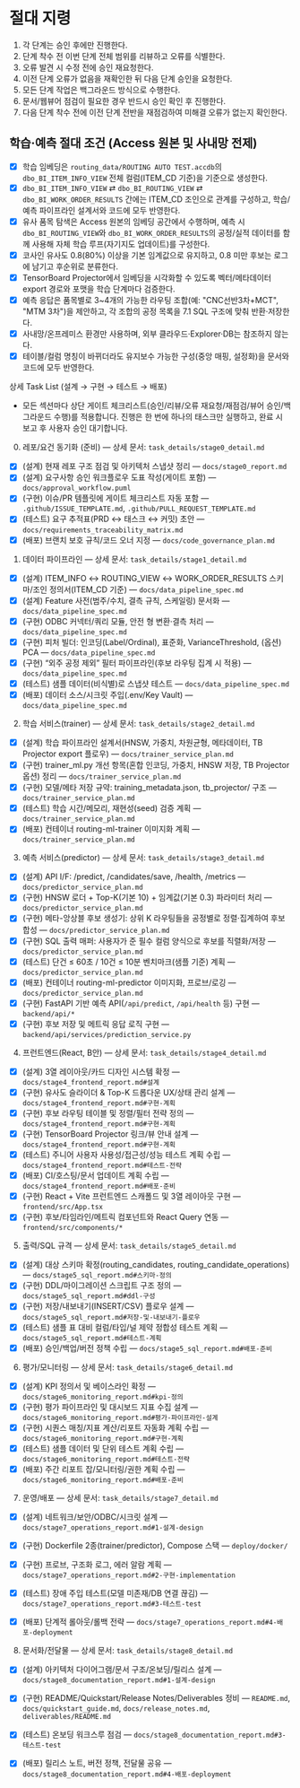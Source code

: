 # 절대 지령
1. 각 단계는 승인 후에만 진행한다.
2. 단계 착수 전 이번 단계 전체 범위를 리뷰하고 오류를 식별한다.
3. 오류 발견 시 수정 전에 승인 재요청한다.
4. 이전 단계 오류가 없음을 재확인한 뒤 다음 단계 승인을 요청한다.
5. 모든 단계 작업은 백그라운드 방식으로 수행한다.
6. 문서/웹뷰어 점검이 필요한 경우 반드시 승인 확인 후 진행한다.
7. 다음 단계 착수 전에 이전 단계 전반을 재점검하여 미해결 오류가 없는지 확인한다.

## 학습·예측 절대 조건 (Access 원본 및 사내망 전제)
- [x] 학습 임베딩은 `routing_data/ROUTING AUTO TEST.accdb`의 `dbo_BI_ITEM_INFO_VIEW` 전체 컬럼(ITEM_CD 기준)을 기준으로 생성한다.
- [x] `dbo_BI_ITEM_INFO_VIEW` ⇄ `dbo_BI_ROUTING_VIEW` ⇄ `dbo_BI_WORK_ORDER_RESULTS` 간에는 ITEM_CD 조인으로 관계를 구성하고, 학습/예측 파이프라인 설계서와 코드에 모두 반영한다.
- [x] 유사 품목 탐색은 Access 원본의 임베딩 공간에서 수행하며, 예측 시 `dbo_BI_ROUTING_VIEW`와 `dbo_BI_WORK_ORDER_RESULTS`의 공정/실적 데이터를 함께 사용해 자체 학습 루프(자기지도 업데이트)를 구성한다.
- [x] 코사인 유사도 0.8(80%) 이상을 기본 임계값으로 유지하고, 0.8 미만 후보는 로그에 남기고 후순위로 분류한다.
- [x] TensorBoard Projector에서 임베딩을 시각화할 수 있도록 벡터/메타데이터 export 경로와 포맷을 학습 단계마다 검증한다.
- [x] 예측 응답은 품목별로 3~4개의 가능한 라우팅 조합(예: "CNC선반3차+MCT", "MTM 3차")을 제안하고, 각 조합의 공정 목록을 7.1 SQL 구조에 맞춰 반환·저장한다.
- [x] 사내망/온프레미스 환경만 사용하며, 외부 클라우드·Explorer·DB는 참조하지 않는다.
- [x] 테이블/컬럼 명칭이 바뀌더라도 유지보수 가능한 구성(중앙 매핑, 설정화)을 문서와 코드에 모두 반영한다.

상세 Task List (설계 → 구현 → 테스트 → 배포)

* 모든 섹션마다 상단 게이트 체크리스트(승인/리뷰/오류 재요청/재점검/뷰어 승인/백그라운드 수행)를 적용합니다.
진행은 한 번에 하나의 태스크만 실행하고, 완료 시 보고 후 사용자 승인 대기합니다.

0. 레포/요건 동기화 (준비) — 상세 문서: `task_details/stage0_detail.md`

 - [x] (설계) 현재 레포 구조 점검 및 아키텍처 스냅샷 정리 — `docs/stage0_report.md`
 - [x] (설계) 요구사항 승인 워크플로우 도표 작성(게이트 포함) — `docs/approval_workflow.puml`
 - [x] (구현) 이슈/PR 템플릿에 게이트 체크리스트 자동 포함 — `.github/ISSUE_TEMPLATE.md`, `.github/PULL_REQUEST_TEMPLATE.md`
 - [x] (테스트) 요구 추적표(PRD ↔ 태스크 ↔ 커밋) 초안 — `docs/requirements_traceability_matrix.md`
 - [x] (배포) 브랜치 보호 규칙/코드 오너 지정 — `docs/code_governance_plan.md`

1. 데이터 파이프라인 — 상세 문서: `task_details/stage1_detail.md`

 - [x] (설계) ITEM_INFO ↔ ROUTING_VIEW ↔ WORK_ORDER_RESULTS 스키마/조인 정의서(ITEM_CD 기준) — `docs/data_pipeline_spec.md`
 - [x] (설계) Feature 사전(범주/수치, 결측 규칙, 스케일링) 문서화 — `docs/data_pipeline_spec.md`
 - [x] (구현) ODBC 커넥터/쿼리 모듈, 안전 형 변환·결측 처리 — `docs/data_pipeline_spec.md`
 - [x] (구현) 피처 빌더: 인코딩(Label/Ordinal), 표준화, VarianceThreshold, (옵션) PCA — `docs/data_pipeline_spec.md`
 - [x] (구현) “외주 공정 제외” 필터 파이프라인(후보 라우팅 집계 시 적용) — `docs/data_pipeline_spec.md`
 - [x] (테스트) 샘플 데이터(비식별)로 스냅샷 테스트 — `docs/data_pipeline_spec.md`
 - [x] (배포) 데이터 소스/시크릿 주입(.env/Key Vault) — `docs/data_pipeline_spec.md`

2. 학습 서비스(trainer) — 상세 문서: `task_details/stage2_detail.md`

 - [x] (설계) 학습 파이프라인 설계서(HNSW, 가중치, 차원균형, 메타데이터, TB Projector export 플로우) — `docs/trainer_service_plan.md`
 - [x] (구현) trainer_ml.py 개선 항목(혼합 인코딩, 가중치, HNSW 저장, TB Projector 옵션) 정리 — `docs/trainer_service_plan.md`
 - [x] (구현) 모델/메타 저장 규약: training_metadata.json, tb_projector/ 구조 — `docs/trainer_service_plan.md`
 - [x] (테스트) 학습 시간/메모리, 재현성(seed) 검증 계획 — `docs/trainer_service_plan.md`
 - [x] (배포) 컨테이너 routing-ml-trainer 이미지화 계획 — `docs/trainer_service_plan.md`

3. 예측 서비스(predictor) — 상세 문서: `task_details/stage3_detail.md`

 - [x] (설계) API I/F: /predict, /candidates/save, /health, /metrics — `docs/predictor_service_plan.md`
 - [x] (구현) HNSW 로더 + Top-K(기본 10) + 임계값(기본 0.3) 파라미터 처리 — `docs/predictor_service_plan.md`
 - [x] (구현) 메타-앙상블 후보 생성기: 상위 K 라우팅들을 공정별로 정렬·집계하여 후보 합성 — `docs/predictor_service_plan.md`
 - [x] (구현) SQL 출력 매퍼: 사용자가 준 필수 컬럼 양식으로 후보를 직렬화/저장 — `docs/predictor_service_plan.md`
 - [x] (테스트) 단건 ≤ 60초 / 10건 ≤ 10분 벤치마크(샘플 기준) 계획 — `docs/predictor_service_plan.md`
 - [x] (배포) 컨테이너 routing-ml-predictor 이미지화, 프로브/로깅 — `docs/predictor_service_plan.md`
 - [x] (구현) FastAPI 기반 예측 API(`/api/predict`, `/api/health` 등) 구현 — `backend/api/*`
 - [x] (구현) 후보 저장 및 메트릭 응답 로직 구현 — `backend/api/services/prediction_service.py`

4. 프런트엔드(React, B안) — 상세 문서: `task_details/stage4_detail.md`

 - [x] (설계) 3열 레이아웃/카드 디자인 시스템 확정 — `docs/stage4_frontend_report.md#설계`
 - [x] (구현) 유사도 슬라이더 & Top-K 드롭다운 UX/상태 관리 설계 — `docs/stage4_frontend_report.md#구현-계획`
 - [x] (구현) 후보 라우팅 테이블 및 정렬/필터 전략 정의 — `docs/stage4_frontend_report.md#구현-계획`
 - [x] (구현) TensorBoard Projector 링크/뷰 안내 설계 — `docs/stage4_frontend_report.md#구현-계획`
 - [x] (테스트) 주니어 사용자 사용성/접근성/성능 테스트 계획 수립 — `docs/stage4_frontend_report.md#테스트-전략`
 - [x] (배포) CI/호스팅/문서 업데이트 계획 수립 — `docs/stage4_frontend_report.md#배포-준비`
 - [x] (구현) React + Vite 프런트엔드 스캐폴드 및 3열 레이아웃 구현 — `frontend/src/App.tsx`
 - [x] (구현) 후보/타임라인/메트릭 컴포넌트와 React Query 연동 — `frontend/src/components/*`

5. 출력/SQL 규격 — 상세 문서: `task_details/stage5_detail.md`

 - [x] (설계) 대상 스키마 확정(routing_candidates, routing_candidate_operations) — `docs/stage5_sql_report.md#스키마-정의`
 - [x] (구현) DDL/마이그레이션 스크립트 구조 정의 — `docs/stage5_sql_report.md#ddl-구성`
 - [x] (구현) 저장/내보내기(INSERT/CSV) 플로우 설계 — `docs/stage5_sql_report.md#저장-및-내보내기-플로우`
 - [x] (테스트) 샘플 표 대비 컬럼/타입/널 제약 정합성 테스트 계획 — `docs/stage5_sql_report.md#테스트-계획`
 - [x] (배포) 승인/백업/버전 정책 수립 — `docs/stage5_sql_report.md#배포-준비`

6. 평가/모니터링 — 상세 문서: `task_details/stage6_detail.md`

 - [x] (설계) KPI 정의서 및 베이스라인 확정 — `docs/stage6_monitoring_report.md#kpi-정의`
 - [x] (구현) 평가 파이프라인 및 대시보드 지표 수집 설계 — `docs/stage6_monitoring_report.md#평가-파이프라인-설계`
 - [x] (구현) 시퀀스 매칭/지표 계산/리포트 자동화 계획 수립 — `docs/stage6_monitoring_report.md#구현-계획`
 - [x] (테스트) 샘플 데이터 및 단위 테스트 계획 수립 — `docs/stage6_monitoring_report.md#테스트-전략`
 - [x] (배포) 주간 리포트 잡/모니터링/권한 계획 수립 — `docs/stage6_monitoring_report.md#배포-준비`

7. 운영/배포 — 상세 문서: `task_details/stage7_detail.md`

- [x] (설계) 네트워크/보안/ODBC/시크릿 설계 — `docs/stage7_operations_report.md#1-설계-design`

- [x] (구현) Dockerfile 2종(trainer/predictor), Compose 스택 — `deploy/docker/`

- [x] (구현) 프로브, 구조화 로그, 에러 알람 계획 — `docs/stage7_operations_report.md#2-구현-implementation`

- [x] (테스트) 장애 주입 테스트(모델 미존재/DB 연결 끊김) — `docs/stage7_operations_report.md#3-테스트-test`

- [x] (배포) 단계적 롤아웃/롤백 전략 — `docs/stage7_operations_report.md#4-배포-deployment`
8. 문서화/전달물 — 상세 문서: `task_details/stage8_detail.md`

- [x] (설계) 아키텍처 다이어그램/문서 구조/온보딩/릴리스 설계 — `docs/stage8_documentation_report.md#1-설계-design`

- [x] (구현) README/Quickstart/Release Notes/Deliverables 정비 — `README.md`, `docs/quickstart_guide.md`, `docs/release_notes.md`, `deliverables/README.md`

- [x] (테스트) 온보딩 워크스루 점검 — `docs/stage8_documentation_report.md#3-테스트-test`

- [x] (배포) 릴리스 노트, 버전 정책, 전달물 공유 — `docs/stage8_documentation_report.md#4-배포-deployment`


